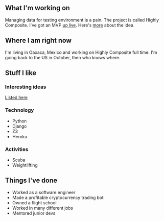 ## What I'm working on
Managing data for testing environment is a pain. The project is called Highly Composite. I've got an MVP [up live](https://highlycomposite.com/demo). Here's [more](/ideas/creating-test-data) about the idea.

## Where I am right now
I'm living in Oaxaca, Mexico and working on Highly Composite full time. I'm going back to the US in October, then who knows where. 

## Stuff I like
### Interesting ideas
[Listed here](/ideas)

### Technology
 * Python
 * Django
 * Z3
 * Heroku

### Activities
 * Scuba
 * Weightlifting
 
## Things I've done
 * Worked as a software engineer
 * Made a profitable cryptocurrency trading bot
 * Owned a flight school
 * Worked in many different jobs
 * Mentored junior devs
